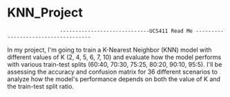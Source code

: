 # KNN_Project

                     -----------------------------UCS411 Read Me ------------------------------------

In my project, I'm going to train a K-Nearest Neighbor (KNN) model with different values of K (2, 4, 5, 6, 7, 10) and evaluate how the model performs with various train-test splits (60:40, 70:30, 75:25, 80:20, 90:10, 95:5). I'll be assessing the accuracy and confusion matrix for 36 different scenarios to analyze how the model's performance depends on both the value of K and the train-test split ratio.
